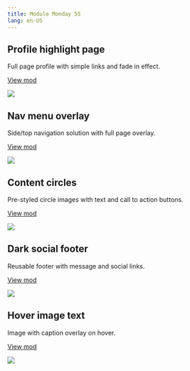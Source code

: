 ```yaml
---
title: Module Monday 55
lang: en-US
---
```


## Profile highlight page

Full page profile with simple links and fade in effect.

<a class="btn btn-sm" href="https://anymod.com/mod/identity-solo-portfolio-page-dknnrb?preview=true">View mod</a>

<a href="https://anymod.com/mod/identity-solo-portfolio-page-dknnrb?preview=true">
  <img src="https://res.cloudinary.com/component/image/upload/v1568522902/identity_vmkhby.gif"/>
</a>

## Nav menu overlay

Side/top navigation solution with full page overlay.

<a class="btn btn-sm" href="https://anymod.com/mod/navbar-llkmrr?preview=true&dark=true">View mod</a>

<a href="https://anymod.com/mod/navbar-llkmrr?preview=true&dark=true">
  <img src="https://res.cloudinary.com/component/image/upload/v1568522901/navbar_rkvryi.gif"/>
</a>

## Content circles

Pre-styled circle images with text and call to action buttons.

<a class="btn btn-sm" href="https://anymod.com/mod/circles-and-content-barkok">View mod</a>

<a href="https://anymod.com/mod/circles-and-content-barkok">
  <img src="https://res.cloudinary.com/component/image/upload/v1568522901/content-circles_z5ktjd.png"/>
</a>

## Dark social footer

Reusable footer with message and social links.

<a class="btn btn-sm" href="https://anymod.com/mod/dark-footer-with-social-links-dkdobk">View mod</a>

<a href="https://anymod.com/mod/dark-footer-with-social-links-dkdobk">
  <img src="https://res.cloudinary.com/component/image/upload/v1568522900/footer_hfaidu.png"/>
</a>

## Hover image text

Image with caption overlay on hover.

<a class="btn btn-sm" href="https://anymod.com/mod/rdbdn?v=20&preview=true&lorem=true">View mod</a>

<a href="https://anymod.com/mod/rdbdn?v=20&preview=true&lorem=true">
  <img src="https://res.cloudinary.com/component/image/upload/v1568522901/hover-image_bo0bve.gif"/>
</a>

